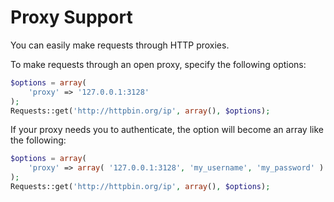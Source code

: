 Proxy Support
=============

You can easily make requests through HTTP proxies.

To make requests through an open proxy, specify the following options:

```php
$options = array(
	'proxy' => '127.0.0.1:3128'
);
Requests::get('http://httpbin.org/ip', array(), $options);
```

If your proxy needs you to authenticate, the option will become an array like
the following:

```php
$options = array(
	'proxy' => array( '127.0.0.1:3128', 'my_username', 'my_password' )
);
Requests::get('http://httpbin.org/ip', array(), $options);
```
